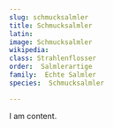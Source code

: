 ```yaml
---
slug: schmucksalmler
title: Schmucksalmler
latin:
image: Schmucksalmler
wikipedia: 
class: Strahlenflosser
order:  Salmlerartige
family:  Echte Salmler
species:  Schmucksalmler

---
```


I am content.
